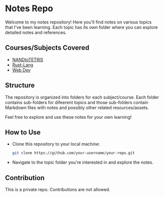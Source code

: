 # Notes Repo

Welcome to my notes repository! Here you'll find notes on various topics that I've been learning. Each topic has its own folder where you can explore detailed notes and references.

## Courses/Subjects Covered

- [NANDtoTETRIS](./NANDtoTETRIS)
- [Rust-Lang](./Rust-Lang)
- [Web Dev](./WebDev)
  
## Structure

The repository is organized into folders for each subject/course. Each folder contains sub-folders for difeerent topics and those sub-folders contain Markdown files with notes and 
possibly other related resources/assets.

Feel free to explore and use these notes for your own learning!

## How to Use

- Clone this repository to your local machine:
  ```bash
  git clone https://github.com/your-username/your-repo.git
  ```
- Navigate to the topic folder you're interested in and explore the notes.

## Contribution

This is a private repo. Contributions are not allowed.
